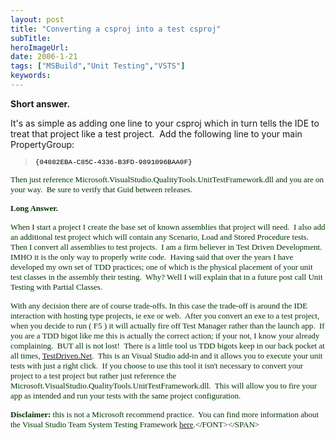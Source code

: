 ```yaml
---
layout: post 
title: "Converting a csproj into a test csproj"
subTitle: 
heroImageUrl: 
date: 2006-1-21
tags: ["MSBuild","Unit Testing","VSTS"]
keywords: 
---
```


**Short answer.**

It's as simple as adding one line to your csproj which in turn tells the IDE to treat that project like a test project.&nbsp; Add the following line to your main PropertyGroup:

> <SPAN style="FONT-SIZE: 11px; COLOR: black; FONT-FAMILY: Courier New; BACKGROUND-COLOR: transparent"><ProjectGuid>{04082EBA-C85C-4336-B3FD-9891096BAA0F}</ProjectGuid></SPAN>

<SPAN style="FONT-SIZE: 11px; COLOR: black; FONT-FAMILY: Courier New; BACKGROUND-COLOR: transparent"><FONT face=Verdana color=#003300 size=2>Then just reference Microsoft.VisualStudio.QualityTools.UnitTestFramework.dll and you are on your way.&nbsp; <SPAN style="FONT-SIZE: 11px; COLOR: black; FONT-FAMILY: Courier New; BACKGROUND-COLOR: transparent"><FONT face=Verdana color=#003300 size=2>Be sure to verify that Guid between releases.&nbsp; </FONT></SPAN></FONT></SPAN>

<SPAN style="FONT-SIZE: 11px; COLOR: black; FONT-FAMILY: Courier New; BACKGROUND-COLOR: transparent"><FONT face=Verdana color=#003300 size=2>**Long Answer.**</FONT></SPAN>

<SPAN style="FONT-SIZE: 11px; COLOR: black; FONT-FAMILY: Courier New; BACKGROUND-COLOR: transparent"><FONT face=Verdana color=#003300 size=2>When I start a project I create the base set of known assemblies that project will need.&nbsp; I also add an additional test project which will contain any Scenario, Load&nbsp;and Stored Procedure tests.&nbsp; Then I convert all assemblies to test projects.&nbsp; I am a firm believer in&nbsp;Test Driven Development.&nbsp; IMHO it is the only way to properly write code.&nbsp; Having said that&nbsp;over the years I have developed my own set of TDD practices; one of which is the physical placement of your unit test&nbsp;classes in the assembly their testing.&nbsp; Why? Well I will explain that in a future post call Unit Testing with Partial Classes.</FONT></SPAN>

<SPAN style="FONT-SIZE: 11px; COLOR: black; FONT-FAMILY: Courier New; BACKGROUND-COLOR: transparent"><FONT face=Verdana color=#003300 size=2>With any decision there are of course trade-offs. In this case the trade-off is around the IDE interaction with hosting type projects, ie exe or&nbsp;web.&nbsp; After you convert an exe to a test project, when&nbsp;you decide to run ( F5 ) it will actually fire off Test Manager rather than the launch app.&nbsp; If you are a TDD&nbsp;bigot like me&nbsp;this is actually the&nbsp;correct action; if your not, I know your already complaining.&nbsp;&nbsp;BUT all is not lost!&nbsp;&nbsp;There is a little tool us TDD bigots keep&nbsp;in our back pocket at all times, [TestDriven.Net](http://testdriven.net/).&nbsp; This is an Visual Studio add-in and it allows you to execute your unit tests with just a right click.&nbsp; If you choose to use this tool it isn't necessary to convert your project to a test project but rather just reference the Microsoft.VisualStudio.QualityTools.UnitTestFramework.dll.&nbsp; This will allow you to fire your app as intended and run your tests with the same project configuration.</FONT></SPAN>

<SPAN style="FONT-SIZE: 11px; COLOR: black; FONT-FAMILY: Courier New; BACKGROUND-COLOR: transparent"><FONT face=Verdana color=#003300 size=2>**Disclaimer:** this is not a Microsoft recommend practice.&nbsp; You can find more information about the Visual Studio Team System Testing Framework [here](http://msdn2.microsoft.com/en-us/library/ms304624(en-us,vs.80).aspx).</FONT></SPAN>